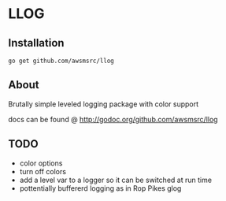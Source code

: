 # LLOG

## Installation

```
go get github.com/awsmsrc/llog
```

## About
Brutally simple leveled logging package with color support

docs can be found @ http://godoc.org/github.com/awsmsrc/llog

## TODO
* color options
* turn off colors
* add a level var to a logger so it can be switched at run time
* pottentially buffererd logging as in Rop Pikes glog
